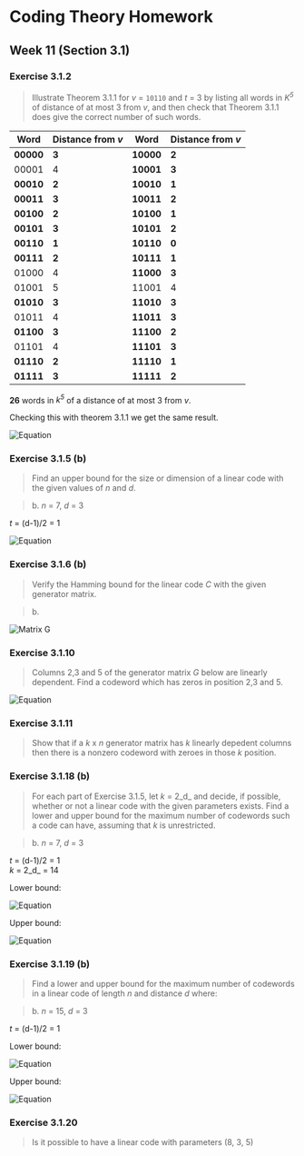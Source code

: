 # Coding Theory Homework

## Week 11 (Section 3.1)

### Exercise 3.1.2

> Illustrate  Theorem 3.1.1 for _v_ = `10110` and _t_ = 3 by listing all words in _K<sup>5</sup>_ of distance of at most 3 from _v_, and then check that Theorem 3.1.1 does give the correct number of such words.

| Word      | Distance from _v_ | Word      | Distance from _v_ |
| ----      | ----------------- | ----      | ----------------- |
| __00000__ | __3__             | __10000__ | __2__             |
| 00001     | 4                 | __10001__ | __3__             |
| __00010__ | __2__             | __10010__ | __1__             |
| __00011__ | __3__             | __10011__ | __2__             |
| __00100__ | __2__             | __10100__ | __1__             |
| __00101__ | __3__             | __10101__ | __2__             |
| __00110__ | __1__             | __10110__ | __0__             |
| __00111__ | __2__             | __10111__ | __1__             |
| 01000     | 4                 | __11000__ | __3__             |
| 01001     | 5                 | 11001     | 4                 |
| __01010__ | __3__             | __11010__ | __3__             |
| 01011     | 4                 | __11011__ | __3__             |
| __01100__ | __3__             | __11100__ | __2__             |
| 01101     | 4                 | __11101__ | __3__             |
| __01110__ | __2__             | __11110__ | __1__             |
| __01111__ | __3__             | __11111__ | __2__             |

__26__ words in _k<sup>5</sup>_ of a distance of at most 3 from _v_.

Checking this with theorem 3.1.1 we get the same result.

<!--
\binom{5}{0} + \binom{5}{1} + \binom{5}{2} + \binom{5}{3} = 26
-->
![Equation](http://www4a.wolframalpha.com/Calculate/MSP/MSP24761i69bi41b0i51ahe00004gic3hhb81h2534h?MSPStoreType=image/gif&s=35&w=188.&h=36.)

### Exercise 3.1.5 (b)

> Find an upper bound for the size or dimension of a linear code with the given values of _n_ and _d_.

<!-- -->

> b\. _n_ = 7, _d_ = 3

_t_ = (d-1)/2 = 1

<!--
| C |  \leq  \frac{2^7}{\binom{7}{0}+\binom{7}{1}}  = \frac{128}{8} = 16
-->
![Equation](http://www4a.wolframalpha.com/Calculate/MSP/MSP3645201abb49af0i8cdg000063d5ache4h5fdiid?MSPStoreType=image/gif&s=60&w=193.&h=61.)

### Exercise 3.1.6 (b)

> Verify the Hamming bound for the linear code _C_ with the given generator matrix.

<!-- -->

> b\.

<!--
G = \left(
\begin{array}{ccc}
100111 \\
010101 \\
001011 \\
\end{array} \right)
-->

![Matrix G](http://i.imgur.com/MHNZwdJ.png)

### Exercise 3.1.10

> Columns 2,3 and 5 of the generator matrix _G_ below are linearly dependent. Find a codeword which has zeros in position 2,3 and 5.
 

<!--
G = \left(
\begin{array}{ccc}
11001 \\
01110 \\
00101 \\
\end{array} \right)  \times  111 = 10010
-->

![Equation](http://i.imgur.com/AdAFdoX.png)

### Exercise 3.1.11

> Show that if a _k_ x _n_ generator matrix has _k_ linearly depedent columns then there is a nonzero codeword with zeroes in those _k_ position.

### Exercise 3.1.18 (b)

> For each part of Exercise 3.1.5, let _k_ = 2_d_ and decide, if possible, whether or not a linear code with the given parameters exists. Find a lower and upper bound for the maximum number of codewords such a code can have, assuming that _k_ is unrestricted.

<!-- -->

> b\. _n_ = 7, _d_ = 3

_t_ = (d-1)/2 = 1  
_k_ = 2_d_ = 14

Lower bound:
<!--
| C |   \geq \frac{2^{7-1}}{\binom{6}{0}+\binom{6}{1}}=\frac{2^6}{1+7}=\frac{64}{8}=8
-->
![Equation](http://www4a.wolframalpha.com/Calculate/MSP/MSP66922013caa5ch0580400003cihgha36ai10dbd?MSPStoreType=image/gif&s=38&w=233.&h=62.)

Upper bound:
<!--
| C |  \leq \frac{2^7}{\binom{7}{0}+\binom{7}{1}}=\frac{128}{1+7}=\frac{128}{8}=16
-->
![Equation](http://www4a.wolframalpha.com/Calculate/MSP/MSP9911i3faef6b368e0ba000036e5e3f036idafib?MSPStoreType=image/gif&s=63&w=249.&h=61.)

### Exercise 3.1.19 (b)

> Find a lower and upper bound for the maximum number of codewords in a linear code of length _n_ and distance _d_ where:

<!-- -->

> b\. _n_ = 15, _d_ = 3

_t_ = (d-1)/2 = 1

Lower bound:
<!--
| C |   \geq \frac{2^{15-1}}{\binom{14}{0}+\binom{14}{1}}=\frac{2^14}{1+15}=\frac{16384}{16}=1024
-->
![Equation](http://www4a.wolframalpha.com/Calculate/MSP/MSP5601g3gh138f60ba6a900004b6e479ec84d8gdg?MSPStoreType=image/gif&s=19&w=307.&h=61.)

Upper bound:
<!--
| C |  \leq \frac{2^15}{\binom{15}{0}+\binom{15}{1}}=\frac{32768}{1+16}=\frac{32768}{16}=2048
-->
![Equation](http://www4c.wolframalpha.com/Calculate/MSP/MSP2992203eed2c3i3454f9000066dib50c2fg86686?MSPStoreType=image/gif&s=36&w=309.&h=61.)

### Exercise 3.1.20

> Is it possible to have a linear code with parameters (8, 3, 5)

